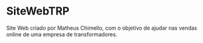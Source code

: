 # SiteWebTRP
Site Web criado por Matheus Chimello, com o objetivo de ajudar nas vendas online de uma empresa de transformadores.
